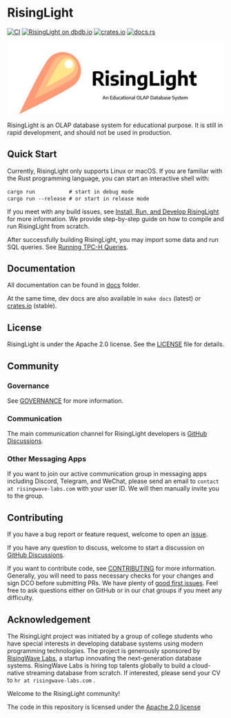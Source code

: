 # RisingLight

[![CI](https://github.com/risinglightdb/risinglight/workflows/CI/badge.svg?branch=main)](https://github.com/risinglightdb/risinglight/actions)
[![RisingLight on dbdb.io](https://img.shields.io/badge/dbdb.io-RisingLight-blue)](https://dbdb.io/db/risinglight)
[![crates.io](https://img.shields.io/crates/v/risinglight.svg)](https://crates.io/crates/risinglight)
[![docs.rs](https://img.shields.io/badge/docs.rs-risinglight-green)](https://docs.rs/risinglight)

![RisingLight Logo](docs/risinglightdb-banner.png)

RisingLight is an OLAP database system for educational purpose. It is still in rapid development, and should not be used in production.

## Quick Start

Currently, RisingLight only supports Linux or macOS. If you are familiar with the Rust programming language, you can
start an interactive shell with:

```
cargo run           # start in debug mode
cargo run --release # or start in release mode
```

If you meet with any build issues, see [Install, Run, and Develop RisingLight](docs/00-develop.md) for more
information. We provide step-by-step guide on how to compile and run RisingLight from scratch.

After successfully building RisingLight, you may import some data and run SQL queries. See [Running TPC-H Queries](docs/01-tpch.md).

## Documentation

All documentation can be found in [docs](docs/) folder.

At the same time, dev docs are also available in `make docs` (latest) or [crates.io](https://docs.rs/risinglight) (stable).

## License

RisingLight is under the Apache 2.0 license. See the [LICENSE](LICENSE) file for details.

## Community

### Governance

See [GOVERNANCE](GOVERNANCE.md) for more information.

### Communication

The main communication channel for RisingLight developers is [GitHub Discussions].

### Other Messaging Apps

If you want to join our active communication group in messaging apps including Discord, Telegram, and WeChat, please send an email to `contact at risingwave-labs.com` with your user ID. We will then manually invite you to the group.

## Contributing

If you have a bug report or feature request, welcome to open an [issue](https://github.com/risinglightdb/risinglight/issues).

If you have any question to discuss, welcome to start a discussion on [GitHub Discussions].

If you want to contribute code, see [CONTRIBUTING](CONTRIBUTING.md) for more information. Generally, you will need to
pass necessary checks for your changes and sign DCO before submitting PRs. We have plenty of [good first issues](https://github.com/risinglightdb/risinglight/issues?q=is%3Aopen+is%3Aissue+label%3A%22good+first+issue%22). Feel free to ask questions either on GitHub or in our chat groups if you meet any difficulty.

## Acknowledgement

The RisingLight project was initiated by a group of college students who have special interests in developing database systems using modern programming technologies. The project is generously sponsored by [RisingWave Labs](https://www.risingwave-labs.com/), a startup innovating the next-generation database systems. RisingWave Labs is hiring top talents globally to build a cloud-native streaming database from scratch. If interested, please send your CV to `hr at risingwave-labs.com` .

Welcome to the RisingLight community!

[GitHub Discussions]: https://github.com/risinglightdb/risinglight/discussions

The code in this repository is licensed under the [Apache 2.0 license](LICENSE)
